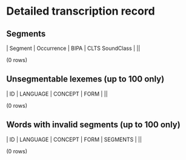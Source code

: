 
# Detailed transcription record

## Segments

| Segment | Occurrence | BIPA | CLTS SoundClass |
||

(0 rows)



## Unsegmentable lexemes (up to 100 only)

| ID | LANGUAGE | CONCEPT | FORM |
||

(0 rows)



## Words with invalid segments (up to 100 only)

| ID | LANGUAGE | CONCEPT | FORM | SEGMENTS |
||

(0 rows)


